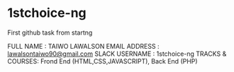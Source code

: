 # 1stchoice-ng
First github task from startng 

FULL NAME : TAIWO LAWALSON 
EMAIL ADDRESS : lawalsontaiwo90@gmail.com
SLACK USERNAME : 1stchoice-ng 
TRACKS & COURSES: Frond End (HTML,CSS,JAVASCRIPT), Back End (PHP) 
